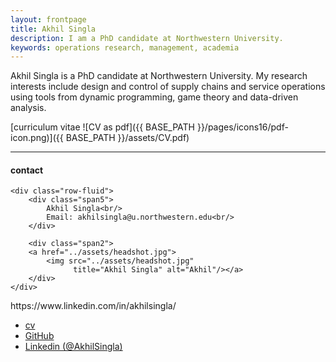 ```yaml
---
layout: frontpage
title: Akhil Singla
description: I am a PhD candidate at Northwestern University. 
keywords: operations research, management, academia
---
```


Akhil Singla is a PhD candidate at Northwestern University. My research interests include design and control of supply chains and service operations using tools from dynamic programming, game theory and data-driven analysis.

[curriculum vitae ![CV as pdf]({{ BASE_PATH }}/pages/icons16/pdf-icon.png)]({{ BASE_PATH }}/assets/CV.pdf)<br/>


---


<div class="container">
<h4><a name="contact"></a>contact</h4>

    <div class="row-fluid">
        <div class="span5">
            Akhil Singla<br/>
            Email: akhilsingla@u.northwestern.edu<br/>
        </div>

        <div class="span2">
        <a href="../assets/headshot.jpg">
            <img src="../assets/headshot.jpg"
                  title="Akhil Singla" alt="Akhil"/></a>
        </div>
    </div>
</div>
https://www.linkedin.com/in/akhilsingla/
<div class="navbar">
  <div class="navbar-inner">
      <ul class="nav">
          <li><a href="{{ BASE_PATH }}/assets/CV.pdf">cv</a></li>
          <li><a href="https://github.com/akhil-singla">GitHub</a></li>
          <li><a href="https://twitter.com/dog_feelings">Linkedin (@AkhilSingla)</a></li>
      </ul>
  </div>
</div>
